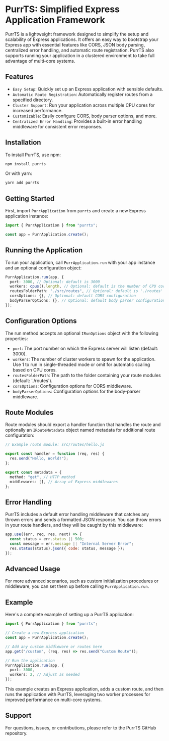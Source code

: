 # PurrTS: Simplified Express Application Framework

PurrTS is a lightweight framework designed to simplify the setup and scalability of Express applications. It offers an easy way to bootstrap your Express app with essential features like CORS, JSON body parsing, centralized error handling, and automatic route registration. PurrTS also supports running your application in a clustered environment to take full advantage of multi-core systems.

## Features

- `Easy Setup`: Quickly set up an Express application with sensible defaults.
- `Automatic Route Registration`: Automatically register routes from a specified directory.
- `Cluster Support`: Run your application across multiple CPU cores for increased performance.
- `Customizable`: Easily configure CORS, body parser options, and more.
- `Centralized Error Handling`: Provides a built-in error handling middleware for consistent error responses.

## Installation

To install PurrTS, use npm:

```bash
npm install purrts
```

Or with yarn:

```bash
yarn add purrts
```

## Getting Started

First, import `PurrApplication` from `purrts` and create a new Express application instance:

```ts
import { PurrApplication } from "purrts";

const app = PurrApplication.create();
```

## Running the Application

To run your application, call `PurrApplication.run` with your app instance and an optional configuration object:

```ts
PurrApplication.run(app, {
  port: 3000, // Optional: default is 3000
  workers: cpus().length, // Optional: default is the number of CPU cores
  routesFolderPath: "./src/routes", // Optional: default is './routes'
  corsOptions: {}, // Optional: default CORS configuration
  bodyParserOptions: {}, // Optional: default body parser configuration
});
```

## Configuration Options

The run method accepts an optional `IRunOptions` object with the following properties:

- `port`: The port number on which the Express server will listen (default: 3000).
- `workers`: The number of cluster workers to spawn for the application. Use 1 to run in single-threaded mode or omit for automatic scaling based on CPU cores.
- `routesFolderPath`: The path to the folder containing your route modules (default: './routes').
- `corsOptions`: Configuration options for CORS middleware.
- `bodyParserOptions`: Configuration options for the body-parser middleware.

## Route Modules

Route modules should export a handler function that handles the route and optionally an `IRouteMetadata` object named metadata for additional route configuration:

```ts
// Example route module: src/routes/hello.js

export const handler = function (req, res) {
  res.send("Hello, World!");
};

export const metadata = {
  method: "get", // HTTP method
  middlewares: [], // Array of Express middlewares
};
```

## Error Handling

PurrTS includes a default error handling middleware that catches any thrown errors and sends a formatted JSON response. You can throw errors in your route handlers, and they will be caught by this middleware:

```js
app.use((err, req, res, next) => {
  const status = err.status || 500;
  const message = err.message || "Internal Server Error";
  res.status(status).json({ code: status, message });
});
```

## Advanced Usage

For more advanced scenarios, such as custom initialization procedures or middleware, you can set them up before calling `PurrApplication.run`.

## Example

Here's a complete example of setting up a PurrTS application:

```ts
import { PurrApplication } from "purrts";

// Create a new Express application
const app = PurrApplication.create();

// Add any custom middleware or routes here
app.get("/custom", (req, res) => res.send("Custom Route"));

// Run the application
PurrApplication.run(app, {
  port: 3000,
  workers: 2, // Adjust as needed
});
```

This example creates an Express application, adds a custom route, and then runs the application with PurrTS, leveraging two worker processes for improved performance on multi-core systems.

## Support

For questions, issues, or contributions, please refer to the PurrTS GitHub repository.
